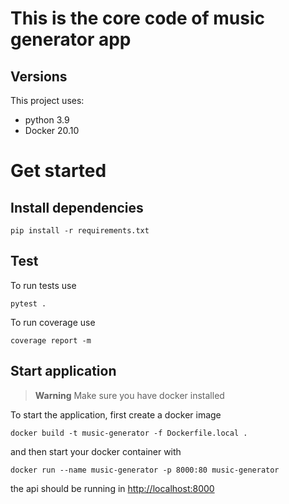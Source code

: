 # This is the core code of music generator app

## Versions
This project uses:
 - python 3.9
 - Docker 20.10

# Get started

## Install dependencies

```
pip install -r requirements.txt
```

## Test

To run tests use
```
pytest .
```

To run coverage use
```
coverage report -m
```

## Start application

> **Warning**
> Make sure you have docker installed

To start the application, first create a docker image
```
docker build -t music-generator -f Dockerfile.local .
```

and then start your docker container with
```
docker run --name music-generator -p 8000:80 music-generator
```
the api should be running in [http://localhost:8000](http://localhost:8000)
